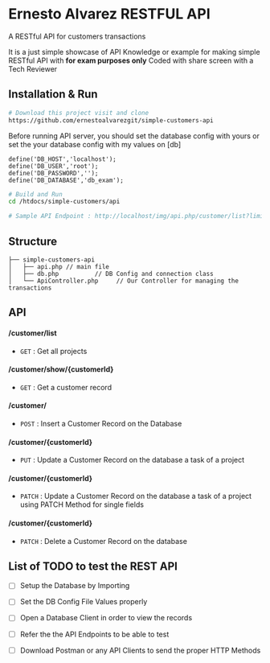 # Ernesto Alvarez RESTFUL API 
A RESTful API for customers transactions

It is a just simple showcase of API Knowledge or example for making simple RESTful API with  **for exam purposes only** 
Coded with share screen with a Tech Reviewer

## Installation & Run
```bash
# Download this project visit and clone
https://github.com/ernestoalvarezgit/simple-customers-api
```

Before running API server, you should set the database config with yours or set the your database config with my values on [db]
```
define('DB_HOST','localhost');
define('DB_USER','root');
define('DB_PASSWORD','');
define('DB_DATABASE','db_exam');
```

```bash
# Build and Run
cd /htdocs/simple-customers/api

# Sample API Endpoint : http://localhost/img/api.php/customer/list?limit=15
```

## Structure
```
├── simple-customers-api
│   ├── api.php // main file 
│   ├── db.php          // DB Config and connection class
│   └── ApiController.php     // Our Controller for managing the transactions
```

## API

#### /customer/list
* `GET` : Get all projects

#### /customer/show/{customerId}
* `GET` : Get a customer record

#### /customer/
* `POST` : Insert a Customer Record on the Database

#### /customer/{customerId}
* `PUT` : Update a Customer Record on the database  a task of a project

#### /customer/{customerId}
* `PATCH` : Update a Customer Record on the database  a task of a project using PATCH Method for single fields

#### /customer/{customerId}
* `PATCH` : Delete a Customer Record on the database

## List of TODO to test the REST API

- [ ] Setup the Database by Importing
- [ ] Set the DB Config File Values properly
- [ ] Open a Database Client in order to view the records
- [ ] Refer the the API Endpoints to be able to test
- [ ] Download Postman or any API Clients to send the proper HTTP Methods 
 
